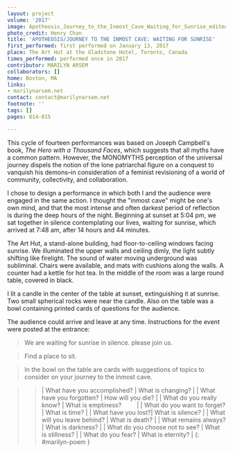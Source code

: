 ```yaml
---
layout: project
volume: '2017'
image: Apotheosis_Journey_to_the_Inmost_Cave_Waiting_for_Sunrise_edited.png
photo_credit: Henry Chan
title: 'APOTHEOSIS/JOURNEY TO THE INMOST CAVE: WAITING FOR SUNRISE'
first_performed: first performed on January 13, 2017
place: The Art Hut at the Gladstone Hotel, Toronto, Canada
times_performed: performed once in 2017
contributor: MARILYN ARSEM
collaborators: []
home: Boston, MA
links:
- marilynarsem.net
contact: contact@marilynarsem.net
footnote: ''
tags: []
pages: 014-015

---
```


This cycle of fourteen performances was based on Joseph Campbell's book, _The Hero with a Thousand Faces_, which suggests that all myths have a common pattern. However, the MONOMYTHS perception of the universal journey dispels the notion of the lone patriarchal figure on a conquest to vanquish his demons–in consideration of a feminist revisioning of a world of community, collectivity, and collaboration.

I chose to design a performance in which both I and the audience were engaged in the same action. I thought the "inmost cave" might be one's own mind, and that the most intense and often darkest period of reflection is during the deep hours of the night. Beginning at sunset at 5:04 pm, we sat together in silence contemplating our lives, waiting for sunrise, which arrived at 7:48 am, after 14 hours and 44 minutes.

The Art Hut, a stand-alone building, had floor-to-ceiling windows facing sunrise. We illuminated the upper walls and ceiling dimly, the light subtly shifting like firelight. The sound of water moving underground was subliminal. Chairs were available, and mats with cushions along the walls. A counter had a kettle for hot tea. In the middle of the room was a large round table, covered in black.

I lit a candle in the center of the table at sunset, extinguishing it at sunrise. Two small spherical rocks were near the candle. Also on the table was a bowl containing printed cards of questions for the audience.

The audience could arrive and leave at any time. Instructions for the event were posted at the entrance:

> We are waiting for sunrise in silence. please join us.

> Find a place to sit.

> In the bowl on the table are cards with suggestions of topics to consider on your journey to the inmost cave.

<style>
  #marilyn-poem {
    border-collapse: separate!important;
  }
</style>
> > | What have you accomplished? | What is changing? |
| What have you forgotten? | How will you die? |
| What do you really know? | What is emptiness?&nbsp;&nbsp;&nbsp;&nbsp;&nbsp;&nbsp;&nbsp;&nbsp; |
| What do you want to forget? | What is time? |
| What have you lost?| What is silence? |
| What will you leave behind? | What is death? |
| What remains always? | What is darkness? |
| What do you choose not to see? | What is stillness? |
| What do you fear? | What is eternity? |
{: #marilyn-poem }

